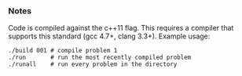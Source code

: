 ### Notes
Code is compiled against the c++11 flag. This requires a compiler that supports this standard (gcc 4.7+, clang 3.3+). Example usage:
```
./build 001 # compile problem 1
./run       # run the most recently compiled problem
./runall    # run every problem in the directory
```
